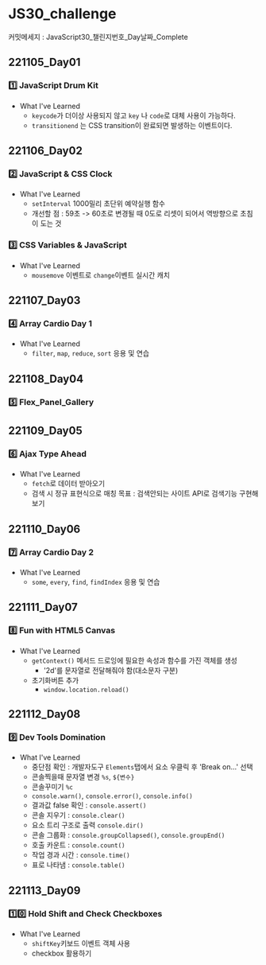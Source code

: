 # JS30_challenge
커밋메세지 : JavaScript30_챌린지번호_Day날짜_Complete

## 221105_Day01
### 1️⃣ JavaScript Drum Kit
* What I've Learned
  * `keycode`가 더이상 사용되지 않고 `key` 나 `code`로 대체 사용이 가능하다.
  * `transitionend` 는 CSS transition이 완료되면 발생하는 이벤트이다.

## 221106_Day02
### 2️⃣ JavaScript & CSS Clock
* What I've Learned
    * `setInterval` 1000밀리 초단위 예약실행 함수
    * 개선할 점 : 59초 -> 60초로 변경될 때 0도로 리셋이 되어서 역방향으로 초침이 도는 것
 
 ### 3️⃣ CSS Variables & JavaScript
* What I've Learned
    * `mousemove` 이벤트로 `change`이벤트 실시간 캐치

## 221107_Day03
### 4️⃣ Array Cardio Day 1
* What I've Learned
    * `filter`, `map`, `reduce`, `sort` 응용 및 연습

## 221108_Day04
### 5️⃣ Flex_Panel_Gallery

## 221109_Day05
### 6️⃣ Ajax Type Ahead
* What I've Learned
    * `fetch`로 데이터 받아오기
    * 검색 시 정규 표현식으로 매칭
    목표 : 검색안되는 사이트 API로 검색기능 구현해보기

## 221110_Day06
### 7️⃣ Array Cardio Day 2
* What I've Learned
    * `some`, `every`, `find`, `findIndex` 응용 및 연습

## 221111_Day07
### 8️⃣ Fun with HTML5 Canvas
* What I've Learned
    * `getContext()` 메서드 드로잉에 필요한 속성과 함수를 가진 객체를 생성
        * '2d'를 문자열로 전달해줘야 함(대소문자 구분)
    * 초기화버튼 추가
        * `window.location.reload()`

## 221112_Day08
### 9️⃣ Dev Tools Domination
* What I've Learned
    * 중단점 확인 : 개발자도구 `Elements`탭에서 요소 우클릭 후 'Break on...' 선택
    * 콘솔찍을때 문자열 변경 `%s`, `${변수}`
    * 콘솔꾸미기 `%c`
    * `console.warn()`, `console.error()`, `console.info()`
    * 결과값 false 확인 : `console.assert()`
    * 콘솔 지우기 : `console.clear()`
    * 요소 트리 구조로 출력 `console.dir()`
    * 콘솔 그룹화 : `console.groupCollapsed()`, `console.groupEnd()`
    * 호출 카운트 : `console.count()`
    * 작업 경과 시간 : `console.time()`
    * 표로 나타냄 : `console.table()`

## 221113_Day09
### 1️⃣0️⃣ Hold Shift and Check Checkboxes
* What I've Learned
    * `shiftKey`키보드 이벤트 객체 사용
    * checkbox 활용하기
